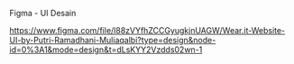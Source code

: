 Figma - UI Desain

https://www.figma.com/file/l88zVYfhZCCGyugkjnUAGW/Wear.it-Website-UI-by-Putri-Ramadhani-Muliaqalbi?type=design&node-id=0%3A1&mode=design&t=dLsKYY2Vzdds02wn-1
